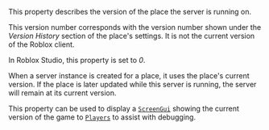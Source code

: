 This property describes the version of the place the server is running on.

This version number corresponds with the version number shown under the
*Version History* section of the place's settings. It is not the current
version of the Roblox client.

In Roblox Studio, this property is set to *0*.

When a server instance is created for a place, it uses the place's current
version. If the place is later updated while this server is running, the
server will remain at its current version.

This property can be used to display a [`ScreenGui`](https://create.roblox.com/docs/reference/engine/classes/ScreenGui) showing the
current version of the game to [`Players`](https://create.roblox.com/docs/reference/engine/classes/Player) to assist with
debugging.
